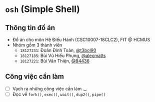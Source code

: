 # `osh` (Simple Shell)

## Thông tin đồ án

-   Đồ án cho môn Hệ Điều Hành (CSC10007-18CLC2), FIT @ HCMUS
-   Nhóm gồm 3 thành viên
    -   `18127231`: Đoàn Đình Toàn, [@t3bol90](https://github.com/t3bol90)
    -   `18127185`: Bùi Vũ Hiếu Phụng, [@alecmatts](https://github.com/alecmatts)
    -   `18127221`: Bùi Văn Thiện, [@84436](https://github.com/84436)



## Công việc cần làm

-   [ ] Vạch ra những công việc cần làm .\_.
-   [ ] Đọc về `fork()`, `exec()`, `wait()`, `dup2()`, `pipe()`